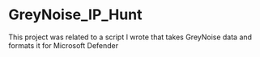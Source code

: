 # GreyNoise_IP_Hunt
This project was related to a script I wrote that takes GreyNoise data and formats it for Microsoft Defender
